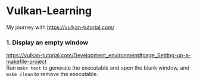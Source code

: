 # Vulkan-Learning

My journey with https://vulkan-tutorial.com/

### 1. Display an empty window ###

https://vulkan-tutorial.com/Development_environment#page_Setting-up-a-makefile-project  
Run `make test` to generate the executable and open the blank window, and `make clean` to remove the executable.
